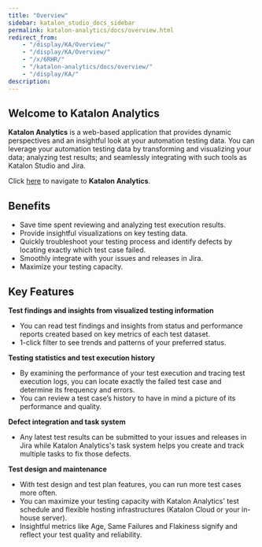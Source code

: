 ```yaml
---
title: "Overview" 
sidebar: katalon_studio_docs_sidebar
permalink: katalon-analytics/docs/overview.html 
redirect_from:
    - "/display/KA/Overview/"
    - "/display/KA/Overview/"
    - "/x/6RHR/"
    - "/katalon-analytics/docs/overview/"
    - "/display/KA/"
description: 
---
```

## Welcome to Katalon Analytics

**Katalon Analytics** is a web-based application that provides dynamic perspectives and an insightful look at your automation testing data. You can leverage your automation testing data by transforming and visualizing your data; analyzing test results; and seamlessly integrating with such tools as Katalon Studio and Jira.

Click [here](https://analytics.katalon.com/home) to navigate to **Katalon Analytics**.

## Benefits

* Save time spent reviewing and analyzing test execution results.
* Provide insightful visualizations on key testing data.
* Quickly troubleshoot your testing process and identify defects by locating exactly which test case failed.
* Smoothly integrate with your issues and releases in Jira.
* Maximize your testing capacity.

## Key Features

**Test findings and insights from visualized testing information**

* You can read test findings and insights from status and performance reports created based on key metrics of each test dataset.
* 1-click filter to see trends and patterns of your preferred status.

**Testing statistics and test execution history**

* By examining the performance of your test execution and tracing test execution logs, you can locate exactly the failed test case and determine its frequency and errors.
* You can review a test case’s history to have in mind a picture of its performance and quality.

**Defect integration and task system**

* Any latest test results can be submitted to your issues and releases in Jira while Katalon Analytics's task system helps you create and track multiple tasks to fix those defects.

**Test design and maintenance**

* With test design and test plan features, you can run more test cases more often.
* You can  maximize your testing capacity with Katalon Analytics' test schedule and flexible hosting infrastructures (Katalon Cloud or your in-house server).
* Insightful metrics like Age, Same Failures and Flakiness signify and reflect your test quality and reliability.